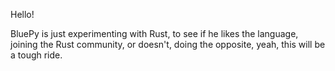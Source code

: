 Hello!

BluePy is just experimenting with Rust, to see if he likes the language, joining the Rust community, or doesn't, doing the opposite, yeah, this will be a tough ride.